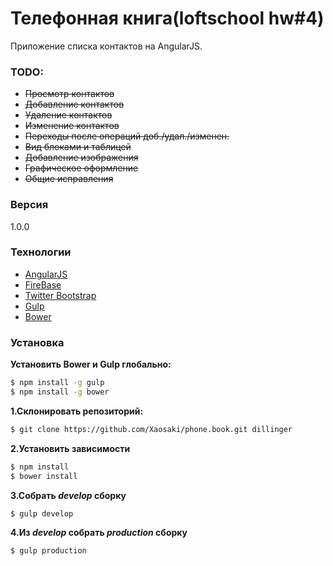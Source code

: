 # Телефонная книга(loftschool hw#4)

Приложение списка контактов на AngularJS.

### TODO:
  - ~~Просмотр контактов~~
  - ~~Добавление контактов~~
  - ~~Удаление контактов~~
  - ~~Изменение контактов~~
  - ~~Переходы после операций доб./удал./изменен.~~
  - ~~Вид блоками и таблицей~~
  - ~~Добавление изображения~~
  - ~~Графическое оформление~~
  - ~~Общие исправления~~


### Версия
1.0.0

### Технологии

* [AngularJS]
* [FireBase]
* [Twitter Bootstrap]
* [Gulp]
* [Bower]

### Установка

**Установить Bower и Gulp глобально:**
```sh
$ npm install -g gulp
$ npm install -g bower
```
**1.Склонировать репозиторий:**
```sh
$ git clone https://github.com/Xaosaki/phone.book.git dillinger
```
**2.Установить зависимости**
```sh
$ npm install
$ bower install
```
**3.Собрать *develop* сборку**
```sh
$ gulp develop
```
**4.Из *develop* собрать *production* сборку**
```sh
$ gulp production
```










[Twitter Bootstrap]:http://twitter.github.com/bootstrap/
[Bower]:http://bower.io/
[AngularJS]:http://angularjs.org
[Gulp]:http://gulpjs.com
[FireBase]:http://firebase.com
